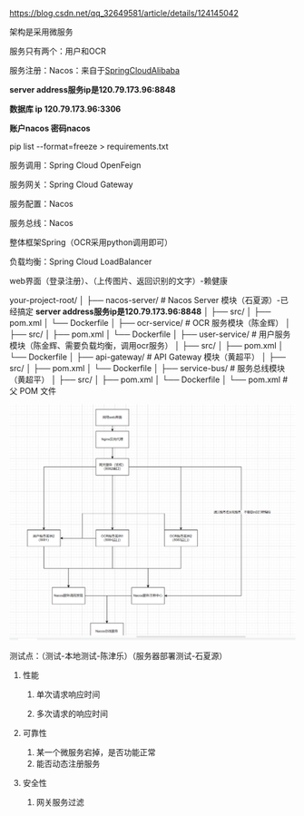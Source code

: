 https://blog.csdn.net/qq_32649581/article/details/124145042

架构是采用微服务

服务只有两个：用户和OCR

服务注册：Nacos：来自于[SpringCloudAlibaba](https://so.csdn.net/so/search?q=SpringCloudAlibaba&spm=1001.2101.3001.7020)

**server address服务ip是120.79.173.96:8848**

**数据库 ip 120.79.173.96:3306**

**账户nacos 密码nacos**

 pip list --format=freeze > requirements.txt

服务调用：Spring Cloud OpenFeign

服务网关：Spring Cloud Gateway

服务配置：Nacos

服务总线：Nacos

整体框架Spring（OCR采用python调用即可）

负载均衡：Spring Cloud LoadBalancer

web界面（登录注册）、（上传图片、返回识别的文字）-赖健康

your-project-root/
│
├── nacos-server/              # Nacos Server 模块（石夏源）-已经搞定 **server address服务ip是120.79.173.96:8848**
│   ├── src/
│   ├── pom.xml
│   └── Dockerfile
│
├── ocr-service/               # OCR 服务模块（陈金辉）
│   ├── src/
│   ├── pom.xml
│   └── Dockerfile
│
├── user-service/              # 用户服务模块（陈金辉、需要负载均衡，调用ocr服务）
│   ├── src/
│   ├── pom.xml
│   └── Dockerfile
│
├── api-gateway/               # API Gateway 模块（黄超平）
│   ├── src/
│   ├── pom.xml
│   └── Dockerfile
│
├── service-bus/               # 服务总线模块（黄超平）
│   ├── src/
│   ├── pom.xml
│   └── Dockerfile
│
└── pom.xml                    # 父 POM 文件

![image-20241116113455398](./assets/image-20241116113455398.png)

测试点：（测试-本地测试-陈津乐）（服务器部署测试-石夏源）

1. 性能

   1. 单次请求响应时间

   1. 多次请求的响应时间

2. 可靠性
   1. 某一个微服务宕掉，是否功能正常
   2. 能否动态注册服务
3. 安全性
   1. 网关服务过滤